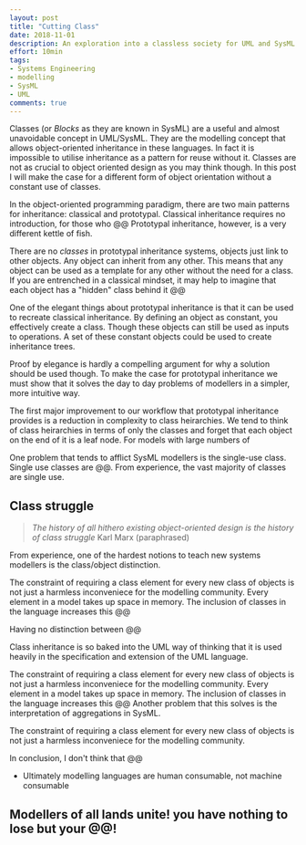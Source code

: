 ```yaml
---
layout: post
title: "Cutting Class"
date: 2018-11-01
description: An exploration into a classless society for UML and SysML modellers.
effort: 10min
tags:
- Systems Engineering
- modelling
- SysML
- UML
comments: true
---
```


Classes (or *Blocks* as they are known in SysML) are a useful and almost unavoidable concept in UML/SysML. They are the modelling concept that allows object-oriented inheritance in these languages. In fact it is impossible to utilise inheritance as a pattern for reuse without it. Classes are not as crucial to object oriented design as you may think though. In this post I will make the case for a different form of object orientation without a constant use of classes.

<!-- more -->

In the object-oriented programming paradigm, there are two main patterns for inheritance: classical and prototypal. Classical inheritance requires no introduction, for those who @@ Prototypal inheritance, however, is a very different kettle of fish.

There are no *classes* in prototypal inheritance systems, objects just link to other objects. Any object can inherit from any other. This means that any object can be used as a template for any other without the need for a class. If you are entrenched in a classical mindset, it may help to imagine that each object has a "hidden" class behind it @@

One of the elegant things about prototypal inheritance is that it can be used to recreate classical inheritance. By defining an object as constant, you effectively create a class. Though these objects can still be used as inputs to operations. A set of these constant objects could be used to create inheritance trees.

Proof by elegance is hardly a compelling argument for why a solution should be used though. To make the case for prototypal inheritance we must show that it solves the day to day problems of modellers in a simpler, more intuitive way.

The first major improvement to our workflow that prototypal inheritance provides is a reduction in complexity to class heirarchies. We tend to think of class heirarchies in terms of only the classes and forget that each object on the end of it is a leaf node. For models with large numbers of 

One problem that tends to afflict SysML modellers is the single-use class. Single use classes are @@. From experience, the vast majority of classes are single use.

## Class struggle

> *The history of all hithero existing object-oriented design is the history of class struggle*
> Karl Marx (paraphrased)

From experience, one of the hardest notions to teach new systems modellers is the class/object distinction.

The constraint of requiring a class element for every new class of objects is not just a harmless inconveniece for the modelling community. Every element in a model takes up space in memory. The inclusion of classes in the language increases this @@

Having no distinction between @@

Class inheritance is so baked into the UML way of thinking that it is used heavily in the specification and extension of the UML language.

The constraint of requiring a class element for every new class of objects is not just a harmless inconveniece for the modelling community. Every element in a model takes up space in memory. The inclusion of classes in the language increases this @@
Another problem that this solves is the interpretation of aggregations in SysML.

The constraint of requiring a class element for every new class of objects is not just a harmless inconveniece for the modelling community.

In conclusion, I don't think that @@

 - Ultimately modelling languages are human consumable, not machine consumable

## Modellers of all lands unite! you have nothing to lose but your @@!
